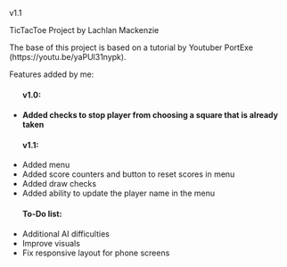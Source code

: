 <p>v1.1</p>

<p>TicTacToe Project by Lachlan Mackenzie</p>

<p>The base of this project is based on a tutorial by Youtuber PortExe (https://youtu.be/yaPUl31nypk).</p>

<p>Features added by me:</p>
<ul>
<h4>v1.0:<h4>
<li>Added checks to stop player from choosing a square that is already taken</li>
</ul>
<ul>
<h4>v1.1:</h4>
<li>Added menu</li>
<li>Added score counters and button to reset scores in menu</li>
<li>Added draw checks</li>
<li>Added ability to update the player name in the menu</li>
</ul>

<ul>
<h4>To-Do list:</h4>
<li>Additional AI difficulties</li>
<li>Improve visuals</li>
<li>Fix responsive layout for phone screens</li>
</ul>